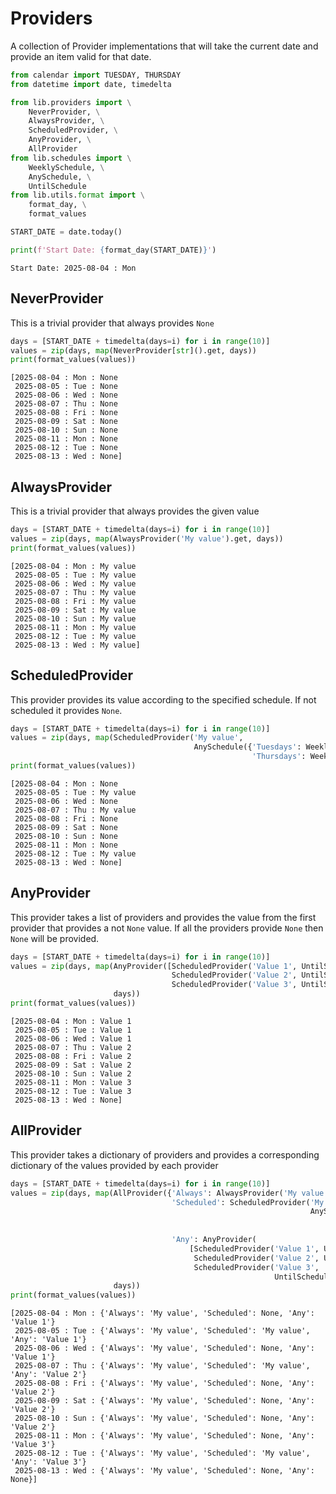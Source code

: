 # Providers

A collection of Provider implementations that will take the current date and provide an
item valid for that date.


```python
from calendar import TUESDAY, THURSDAY
from datetime import date, timedelta

from lib.providers import \
    NeverProvider, \
    AlwaysProvider, \
    ScheduledProvider, \
    AnyProvider, \
    AllProvider
from lib.schedules import \
    WeeklySchedule, \
    AnySchedule, \
    UntilSchedule
from lib.utils.format import \
    format_day, \
    format_values

START_DATE = date.today()

print(f'Start Date: {format_day(START_DATE)}')
```

    Start Date: 2025-08-04 : Mon


## NeverProvider

This is a trivial provider that always provides `None`


```python
days = [START_DATE + timedelta(days=i) for i in range(10)]
values = zip(days, map(NeverProvider[str]().get, days))
print(format_values(values))
```

    [2025-08-04 : Mon : None
     2025-08-05 : Tue : None
     2025-08-06 : Wed : None
     2025-08-07 : Thu : None
     2025-08-08 : Fri : None
     2025-08-09 : Sat : None
     2025-08-10 : Sun : None
     2025-08-11 : Mon : None
     2025-08-12 : Tue : None
     2025-08-13 : Wed : None]


## AlwaysProvider

This is a trivial provider that always provides the given value


```python
days = [START_DATE + timedelta(days=i) for i in range(10)]
values = zip(days, map(AlwaysProvider('My value').get, days))
print(format_values(values))
```

    [2025-08-04 : Mon : My value
     2025-08-05 : Tue : My value
     2025-08-06 : Wed : My value
     2025-08-07 : Thu : My value
     2025-08-08 : Fri : My value
     2025-08-09 : Sat : My value
     2025-08-10 : Sun : My value
     2025-08-11 : Mon : My value
     2025-08-12 : Tue : My value
     2025-08-13 : Wed : My value]


## ScheduledProvider

This provider provides its value according to the specified schedule. If not scheduled it provides `None`.


```python
days = [START_DATE + timedelta(days=i) for i in range(10)]
values = zip(days, map(ScheduledProvider('My value',
                                         AnySchedule({'Tuesdays': WeeklySchedule(TUESDAY),
                                                      'Thursdays': WeeklySchedule(THURSDAY)})).get, days))
print(format_values(values))
```

    [2025-08-04 : Mon : None
     2025-08-05 : Tue : My value
     2025-08-06 : Wed : None
     2025-08-07 : Thu : My value
     2025-08-08 : Fri : None
     2025-08-09 : Sat : None
     2025-08-10 : Sun : None
     2025-08-11 : Mon : None
     2025-08-12 : Tue : My value
     2025-08-13 : Wed : None]


## AnyProvider

This provider takes a list of providers and provides the value from the first provider that provides a not `None` value. If all
the providers provide `None` then `None` will be provided.


```python
days = [START_DATE + timedelta(days=i) for i in range(10)]
values = zip(days, map(AnyProvider([ScheduledProvider('Value 1', UntilSchedule(START_DATE + timedelta(days=3))),
                                    ScheduledProvider('Value 2', UntilSchedule(START_DATE + timedelta(days=7))),
                                    ScheduledProvider('Value 3', UntilSchedule(START_DATE + timedelta(days=9)))]).get,
                       days))
print(format_values(values))
```

    [2025-08-04 : Mon : Value 1
     2025-08-05 : Tue : Value 1
     2025-08-06 : Wed : Value 1
     2025-08-07 : Thu : Value 2
     2025-08-08 : Fri : Value 2
     2025-08-09 : Sat : Value 2
     2025-08-10 : Sun : Value 2
     2025-08-11 : Mon : Value 3
     2025-08-12 : Tue : Value 3
     2025-08-13 : Wed : None]


## AllProvider

This provider takes a dictionary of providers and provides a corresponding dictionary of the values provided by each provider


```python
days = [START_DATE + timedelta(days=i) for i in range(10)]
values = zip(days, map(AllProvider({'Always': AlwaysProvider('My value'),
                                    'Scheduled': ScheduledProvider('My value',
                                                                   AnySchedule({'Tuesdays': WeeklySchedule(TUESDAY),
                                                                                'Thursdays': WeeklySchedule(
                                                                                    THURSDAY)})),
                                    'Any': AnyProvider(
                                        [ScheduledProvider('Value 1', UntilSchedule(START_DATE + timedelta(days=3))),
                                         ScheduledProvider('Value 2', UntilSchedule(START_DATE + timedelta(days=7))),
                                         ScheduledProvider('Value 3',
                                                           UntilSchedule(START_DATE + timedelta(days=9)))])}).get,
                       days))
print(format_values(values))
```

    [2025-08-04 : Mon : {'Always': 'My value', 'Scheduled': None, 'Any': 'Value 1'}
     2025-08-05 : Tue : {'Always': 'My value', 'Scheduled': 'My value', 'Any': 'Value 1'}
     2025-08-06 : Wed : {'Always': 'My value', 'Scheduled': None, 'Any': 'Value 1'}
     2025-08-07 : Thu : {'Always': 'My value', 'Scheduled': 'My value', 'Any': 'Value 2'}
     2025-08-08 : Fri : {'Always': 'My value', 'Scheduled': None, 'Any': 'Value 2'}
     2025-08-09 : Sat : {'Always': 'My value', 'Scheduled': None, 'Any': 'Value 2'}
     2025-08-10 : Sun : {'Always': 'My value', 'Scheduled': None, 'Any': 'Value 2'}
     2025-08-11 : Mon : {'Always': 'My value', 'Scheduled': None, 'Any': 'Value 3'}
     2025-08-12 : Tue : {'Always': 'My value', 'Scheduled': 'My value', 'Any': 'Value 3'}
     2025-08-13 : Wed : {'Always': 'My value', 'Scheduled': None, 'Any': None}]

